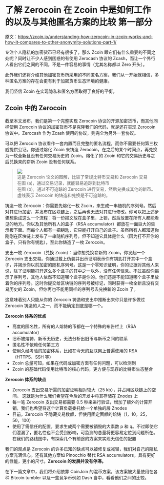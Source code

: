 # 了解 Zerocoin 在 Zcoin 中是如何工作的以及与其他匿名方案的比较 第一部分

原文：https://zcoin.io/understanding-how-zerocoin-in-zcoin-works-and-how-it-compares-to-other-anonymity-solutions-part-1/

专注个人隐私的加密货币已经有很多了，那么 Zcoin 跟它们有什么重要的不同之处呢？同时让不少人感到困惑的有使用 Zerocash 协议的 Zcash，而让一个外行人看出它们之间的不同，不是一件容易的事情（尤其名称都以 Zero 开头）。

此外我们还将介绍其他加密货币所采用的不同匿名方案，我们从一开始就相信，多种匿名方案的存在会更有利于加密货币生态环境的健康。

我们坚信 Zcoin 在实现隐私和匿名方面取得了良好的平衡。

## Zcoin 中的 Zerocoin

截至本文发布，我们是第一个完整实现 Zerocoin 协议的开源加密货币，而其他同样使用 Zerocoin 协议的加密货币不是克隆我们的代码，就是还在实现 Zerocoin 协议中。Zerocash 作为 Zcash 使用的协议，则完全为另外一套协议。

可以把 Zerocoin 协议看作一套内置而且完整的匿名流程，而你不需要任何第三权威提供公证。你通过熔化 Zcoin 来铸造 Zerocoin，在之后的某个时间点，再兑换为一枚全新且没有任何交易历史的 Zcoin。熔化了的 Zcoin 和它的交易历史与之后兑换来的崭新 Zcoin 没有任何联系。

> ![](https://zcoin.io/wp-content/uploads/2017/03/zerocoindiagram.png)  
> 这是 Zerocoin 论文的图解，比较了常规比特币交易和 Zerocoin 交易  
> 在图 (a)，通过交易记录，就能轻易追踪到比特币  
> 在图 (b)，通过不可追踪的 Zerocoin 进行交易，然后兑换成其他的新币。虚线表示 Zerocoin 的铸造和兑换是不可追踪的。

铸造一枚 Zerocoin：你需要先熔化一枚 Zcoin，来生成一串随机的序列号。然后对其进行加密，并发布在区块链上，之后再也无法对其进行修改。你可以把上述步骤想象成这么一个流程：将一份报文放在盒子里，上锁，然后放置在所有人都能看见的地方。你以及其他所有人的盒子（RSA accumulator）都放在一面巨大的告示板下面。而每个人都有一把钥匙，它只能打开自己的盒子。虽然所有人都知道你刚刚在区块链上发布了一串随机序列号，但不知道它具体是什么（因为打不开你的盒子，只有你有钥匙），至此你铸造了一枚 Zerocoin。

支出一枚 Zerocoin（兑换 Zcoin）：当你想兑换崭新的 Zcoin，你发起一个 Zerocoin 支出交易。你通过戴上伪装并出示证明表示你有钥匙打开其中一个盒子，并揭示你以前加密的随机序列号。这是一个零知识证明，你的证据对其他人来说，除了证明能打开这么多个盒子的其中之一以外，没有任何信息。不过虽然你揭示了序列号，其他人依然不知道哪个盒子是你的。他们还是不能知道哪个盒子里放着你的序列号。这时你提交给区块链的序列号被标记，同时获得一枚全新且没有交易历史的 Zcoin，但你再也不能用同样的序列号去兑换新的 Zcoin 了。

这意味着别人只能从你的 Zerocoin 铸造和支出中推断出来你只是许多做过 Zerocoin 铸造的人之一，而不能确定到底是哪一个。

**Zerocoin 体系的优点**

- 高度的匿名性，所有的人熔铸的币都在一个特殊的布告栏上（RSA accumulator）
- 旧币被熔铸，新币无历史，无法分析出旧币与新币之间的联系
- 匿名性不依赖任何第三方
- 使用久经考验的加密体系，比如在今天的互联网上普遍使用的 RSA（HTTPS、SSH 等）
- Zcoin 总量可知，如果在代码或加密方面有任何问题，可以检测到
- Zcoin 的基础代码使用比特币的核心代码，更方便与现存的比特币生态整合

**Zerocoin 体系的缺点**
- Zerocoin 支出交易所需的加密证明相对较大（25 kb），并占用区块链上的空间。 这就是为什么我们希望在今后的开发中将其存储在 Znodes 上
- 每一笔 Zerocoin 支出交易都需要 0.5 秒来进行验证，增加了额外的计算开销，我们也希望将这个计算负载委托给一个单独的层 Znodes
- 目前，Zerocoin 不隐藏交易数额，但使用固定面额的熔铸（1，10，25，50，100）
- 使用了需信任的配置，要求生成两个需要被销毁的大素数 p 和 q。不过即使它们泄漏了，匿名性也不会受到影响，可监测的总量将更容易定位到问题所在。在我们的路线图中，有探索几个有前途的方案来实现无信任的配置

我们的观点是 Zerocoin 的许多已知的缺点可以被修复或减轻，我们对自己的隐私方案充满信心。还有其他方案如 Pinocchio 替代 RSA accumulators，具有更好的性能，更小的尺寸。**Zerocoin 的发展并没有停滞。**

在下一篇文章中，我们将介绍依靠 CoinJoin 的混币方案，该方案被大量使用在各种 Bitcoin tumbler 以及一些竞争币例如 Dash 当中，看看他们之间的比较。
